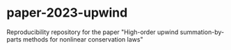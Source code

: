 # paper-2023-upwind
Reproducibility repository for the paper "High-order upwind summation-by-parts methods for nonlinear conservation laws"

